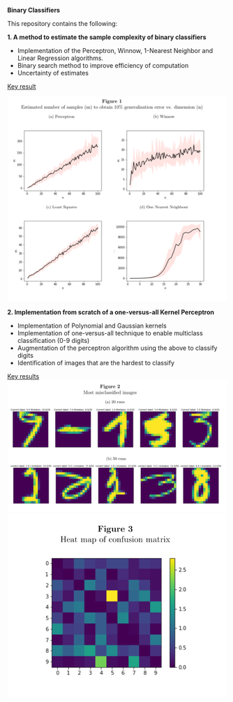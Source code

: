 **Binary Classifiers**

This repository contains the following: 

**1. A method to estimate the sample complexity of binary classifiers**

- Implementation of the Perceptron, Winnow, 1-Nearest Neighbor and Linear Regression algorithms.
- Binary search method to improve efficiency of computation
- Uncertainty of estimates

<u>Key result</u>

![Alt Text](https://github.com/christinakouridi/binaryClassifiers/blob/master/figure1_sample_complexity.png)


**2. Implementation from scratch of a one-versus-all Kernel Perceptron**

- Implementation of Polynomial and Gaussian kernels
- Implementation of one-versus-all technique to enable multiclass classification (0-9 digits)
- Augmentation of the perceptron algorithm using the above to classify digits
- Identification of images that are the hardest to classify

<u>Key results</u>
![Alt Text](https://github.com/christinakouridi/binaryClassifiers/blob/master/figure2_worst_images.png)
![Alt Text](https://github.com/christinakouridi/binaryClassifiers/blob/master/figure3_confusion_matrix.png)
